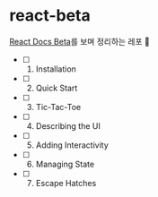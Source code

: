 # react-beta

[React Docs Beta](https://beta.reactjs.org/)를 보며 정리하는 레포 🤭

- [ ] 1. Installation
- [ ] 2. Quick Start
- [ ] 3. Tic-Tac-Toe
- [ ] 4. Describing the UI
- [ ] 5. Adding Interactivity
- [ ] 6. Managing State
- [ ] 7. Escape Hatches
